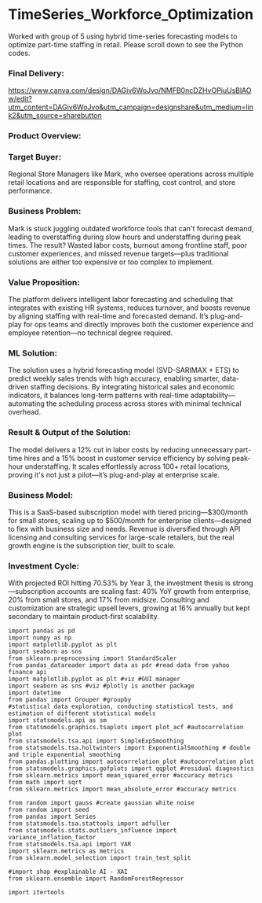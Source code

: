 # TimeSeries_Workforce_Optimization
Worked with group of 5 using hybrid time-series forecasting models to optimize part-time staffing in retail.
Please scroll down to see the Python codes.
### Final Delivery:
https://www.canva.com/design/DAGiv6WoJvo/NMFB0ncDZHvOPiuUsBlAOw/edit?utm_content=DAGiv6WoJvo&utm_campaign=designshare&utm_medium=link2&utm_source=sharebutton 

### Product Overview:
### Target Buyer: 
Regional Store Managers like Mark, who oversee operations across multiple retail locations and are responsible for staffing, cost control, and store performance.
### Business Problem:
Mark is stuck juggling outdated workforce tools that can't forecast demand, leading to overstaffing during slow hours and understaffing during peak times. The result? Wasted labor costs, burnout among frontline staff, poor customer experiences, and missed revenue targets—plus traditional solutions are either too expensive or too complex to implement.
### Value Proposition:
The platform delivers intelligent labor forecasting and scheduling that integrates with existing HR systems, reduces turnover, and boosts revenue by aligning staffing with real-time and forecasted demand. It’s plug-and-play for ops teams and directly improves both the customer experience and employee retention—no technical degree required.
### ML Solution:
The solution uses a hybrid forecasting model (SVD-SARIMAX + ETS) to predict weekly sales trends with high accuracy, enabling smarter, data-driven staffing decisions. By integrating historical sales and economic indicators, it balances long-term patterns with real-time adaptability—automating the scheduling process across stores with minimal technical overhead.
### Result & Output of the Solution:
The model delivers a 12% cut in labor costs by reducing unnecessary part-time hires and a 15% boost in customer service efficiency by solving peak-hour understaffing. It scales effortlessly across 100+ retail locations, proving it's not just a pilot—it’s plug-and-play at enterprise scale.
### Business Model:
This is a SaaS-based subscription model with tiered pricing—$300/month for small stores, scaling up to $500/month for enterprise clients—designed to flex with business size and needs. Revenue is diversified through API licensing and consulting services for large-scale retailers, but the real growth engine is the subscription tier, built to scale.
### Investment Cycle:
With projected ROI hitting 70.53% by Year 3, the investment thesis is strong—subscription accounts are scaling fast: 40% YoY growth from enterprise, 20% from small stores, and 17% from midsize. Consulting and customization are strategic upsell levers, growing at 16% annually but kept secondary to maintain product-first scalability.

```
import pandas as pd
import numpy as np
import matplotlib.pyplot as plt
import seaborn as sns
from sklearn.preprocessing import StandardScaler
from pandas_datareader import data as pdr #read data from yahoo finance api
import matplotlib.pyplot as plt #viz #GUI manager
import seaborn as sns #viz #plotly is another package
import datetime
from pandas import Grouper #groupby
#statistical data exploration, conducting statistical tests, and estimation of different statistical models
import statsmodels.api as sm
from statsmodels.graphics.tsaplots import plot_acf #autocorrelation plot
from statsmodels.tsa.api import SimpleExpSmoothing
from statsmodels.tsa.holtwinters import ExponentialSmoothing # double and triple exponential smoothing
from pandas.plotting import autocorrelation_plot #autocorrelation plot
from statsmodels.graphics.gofplots import qqplot #residual diagnostics
from sklearn.metrics import mean_squared_error #accuracy metrics
from math import sqrt
from sklearn.metrics import mean_absolute_error #accuracy metrics

from random import gauss #create gaussian white noise
from random import seed
from pandas import Series
from statsmodels.tsa.stattools import adfuller
from statsmodels.stats.outliers_influence import variance_inflation_factor
from statsmodels.tsa.api import VAR
import sklearn.metrics as metrics
from sklearn.model_selection import train_test_split

#import shap #explainable AI - XAI
from sklearn.ensemble import RandomForestRegressor

import itertools
```
